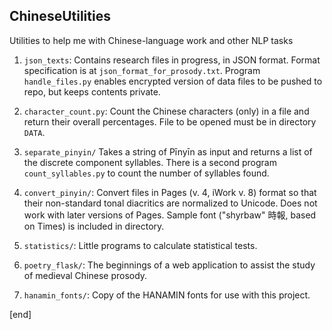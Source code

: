 ## ChineseUtilities

Utilities to help me with Chinese-language work and other NLP tasks

 1. `json_texts`: Contains research files in progress, in JSON format. Format specification is at `json_format_for_prosody.txt`. Program `handle_files.py` enables encrypted version of data files to be pushed to repo, but keeps contents private.

 1. `character_count.py`: Count the Chinese characters (only) in a file and return their overall percentages. File to be opened must be in directory `DATA`.

 1. `separate_pinyin/` Takes a string of Pīnyīn as input and returns a list of the discrete component syllables. There is a second program `count_syllables.py` to count the number of syllables found.

1. `convert_pinyin/`: Convert files in Pages (v. 4, iWork v. 8) format so that their non-standard tonal diacritics are normalized to Unicode. Does not work with later versions of Pages. Sample font ("shyrbaw" 時報, based on Times) is included in directory.

 1. `statistics/`: Little programs to calculate statistical tests.

 1. `poetry_flask/`: The beginnings of a web application to assist the study of medieval Chinese prosody.

 1. `hanamin_fonts/`: Copy of the HANAMIN fonts for use with this project.
 
 
[end]
